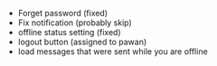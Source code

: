 - Forget password  (fixed)
- Fix notification  (probably skip)
- offline status setting  (fixed)
- logout button  (assigned to pawan)
- load messages that were sent while you are offline 